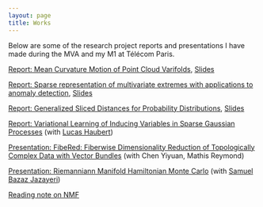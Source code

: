 ```yaml
---
layout: page
title: Works
---
```


Below are some of the research project reports and presentations I have made during the MVA and my M1 at Télécom Paris.

[Report: Mean Curvature Motion of Point Cloud Varifolds](assets/pdf/report_GDA_HARDION.pdf), [Slides](assets/pdf/GDA_Presentation.pdf)

[Report: Sparse representation of multivariate extremes with applications to anomaly detection](assets/pdf/report_EVT_HARDION.pdf), [Slides](assets/pdf/EVT_Presentation.pdf)

[Report: Generalized Sliced Distances for Probability Distributions](assets/pdf/report_OT_HARDION.pdf), [Slides](assets/pdf/HARDION_Slides.pdf)

[Report: Variational Learning of Inducing Variables in Sparse Gaussian Processes](assets/pdf/4-Hardion-Haubert.pdf) (with [Lucas Haubert](https://www.linkedin.com/in/lucas-haubert-b668a421a/))

[Presentation: FibeRed: Fiberwise Dimensionality Reduction of Topologically Complex Data with Vector Bundles](assets/pdf/TDA__FibeRed.pdf) (with Chen Yiyuan, Mathis Reymond)

[Presentation: Riemanniann Manifold Hamiltonian Monte Carlo](assets/pdf/Compstats_Presentation.pdf) (with [Samuel Bazaz Jazayeri](https://www.linkedin.com/in/samuel-bazaz-jazayeri-a522b9200/))

[Reading note on NMF](assets/pdf/Reading_Note_NMF_HARDION.pdf)
